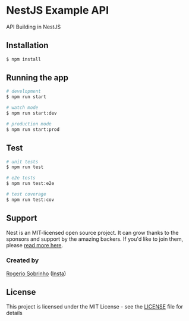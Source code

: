 # NestJS Example API

API Building in NestJS

## Installation

```bash
$ npm install
```

## Running the app

```bash
# development
$ npm run start

# watch mode
$ npm run start:dev

# production mode
$ npm run start:prod
```

## Test

```bash
# unit tests
$ npm run test

# e2e tests
$ npm run test:e2e

# test coverage
$ npm run test:cov
```

## Support

Nest is an MIT-licensed open source project. It can grow thanks to the sponsors and support by the amazing backers. If you'd like to join them, please [read more here](https://docs.nestjs.com/support).


### Created by

[Rogerio Sobrinho](https://github.com/RogerioSobrinho)
([Insta](https://www.instagram.com/rogerioa.sobrinho))

## License

This project is licensed under the MIT License - see the [LICENSE](LICENSE) file for details

